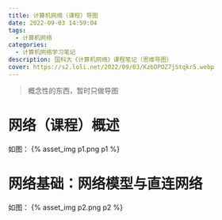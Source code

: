 ```yaml
---
title: 计算机网络（课程）导图
date: 2022-09-03 14:59:04
tags: 
  - 计算机网络
categories:
  - 计算机网络学习笔记
description: 国科大《计算机网络》课程笔记（思维导图） 
cover: https://s2.loli.net/2022/09/03/KzbDPOZ7jStqkr5.webp
---
```


> 概念性的东西，暂时只做导图

# 网络（课程）概述
如图：
{% asset_img p1.png p1 %}

# 网络基础：网络模型与直连网络
如图：
{% asset_img p2.png p2 %}
